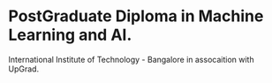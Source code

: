 # PostGraduate Diploma in Machine Learning and AI. #

International Institute of Technology - Bangalore in assocaition with UpGrad.


